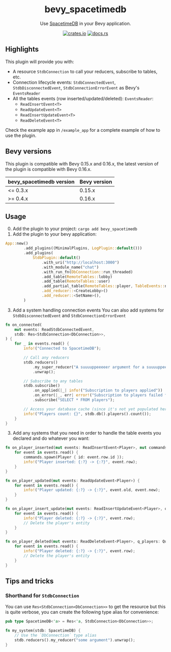 <div align="center">

# bevy_spacetimedb

Use [SpacetimeDB](https://spacetimedb.com) in your Bevy application.

[![crates.io](https://img.shields.io/crates/v/bevy_spacetimedb)](https://crates.io/crates/bevy_spacetimedb)
[![docs.rs](https://docs.rs/bevy_spacetimedb/badge.svg)](https://docs.rs/bevy_spacetimedb)

</div>

## Highlights

This plugin will provide you with:

- A resource `StdbConnection` to call your reducers, subscribe to tables, etc.
- Connection lifecycle events: `StdbConnectedEvent`, `StdbDisconnectedEvent`, `StdbConnectionErrorEvent` as Bevy's `EventsReader`
- All the tables events (row inserted/updated/deleted): `EventsReader`:
  - `ReadInsertEvent<T>`
  - `ReadUpdateEvent<T>`
  - `ReadInsertUpdateEvent<T>`
  - `ReadDeleteEvent<T>`

Check the example app in `/example_app` for a complete example of how to use the plugin.

## Bevy versions

This plugin is compatible with Bevy 0.15.x and 0.16.x, the latest version of the plugin is compatible with Bevy 0.16.x.

| bevy_spacetimedb version | Bevy version |
| ------------------------ | ------------ |
| <= 0.3.x                 | 0.15.x       |
| >= 0.4.x                 | 0.16.x       |

## Usage

0. Add the plugin to your project: `cargo add bevy_spacetimedb`
1. Add the plugin to your bevy application:

```rust
App::new()
        .add_plugins((MinimalPlugins, LogPlugin::default()))
        .add_plugins(
            StdbPlugin::default()
                .with_uri("http://localhost:3000")
                .with_module_name("chat")
                .with_run_fn(DbConnection::run_threaded)
                .add_table(RemoteTables::lobby)
                .add_table(RemoteTables::user)
                .add_partial_table(RemoteTables::player, TableEvents::no_update())
                .add_reducer::<CreateLobby>()
                .add_reducer::<SetName>(),
        )
```

3. Add a system handling connection events
   You can also add systems for `StdbDisconnectedEvent` and `StdbConnectionErrorEvent`

```rust
fn on_connected(
    mut events: ReadStdbConnectedEvent,
    stdb: Res<StdbConnection<DbConnection>>,
) {
    for _ in events.read() {
        info!("Connected to SpacetimeDB");

        // Call any reducers
        stdb.reducers()
            .my_super_reducer("A suuuuppeeeeer argument for a suuuuppeeeeer reducer")
            .unwrap();

        // Subscribe to any tables
        stdb.subscribe()
            .on_applied(|_| info!("Subscription to players applied"))
            .on_error(|_, err| error!("Subscription to players failed for: {}", err))
            .subscribe("SELECT * FROM players");

        // Access your database cache (since it's not yet populated here this line might return 0)
        info!("Players count: {}", stdb.db().players().count());
    }
}
```

3. Add any systems that you need in order to handle the table events you
   declared and do whatever you want:

```rust
fn on_player_inserted(mut events: ReadInsertEvent<Player>, mut commands: Commands) {
    for event in events.read() {
        commands.spawn(Player { id: event.row.id });
        info!("Player inserted: {:?} -> {:?}", event.row);
    }
}

fn on_player_updated(mut events: ReadUpdateEvent<Player>) {
    for event in events.read() {
        info!("Player updated: {:?} -> {:?}", event.old, event.new);
    }
}

fn on_player_insert_update(mut events: ReadInsertUpdateEvent<Player>, q_players: Query<Entity, Player>) {
    for event in events.read() {
        info!("Player deleted: {:?} -> {:?}", event.row);
        // Delete the player's entity
    }
}

fn on_player_deleted(mut events: ReadDeleteEvent<Player>, q_players: Query<Entity, Player>) {
    for event in events.read() {
        info!("Player deleted: {:?} -> {:?}", event.row);
        // Delete the player's entity
    }
}
```

## Tips and tricks

### Shorthand for `StdbConnection`

You can use `Res<StdbConnection<DbConnection>>` to get the resource but this is
quite verbose, you can create the following type alias for convenience:

```rust
pub type SpacetimeDB<'a> = Res<'a, StdbConnection<DbConnection>>;

fn my_system(stdb: SpacetimeDB) {
    // Use the `DbConnection` type alias
    stdb.reducers().my_reducer("some argument").unwrap();
}
```
